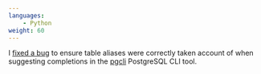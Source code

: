 ```yaml
---
languages:
    - Python
weight: 60
---
```


I [fixed a bug][pgcli_completions] to ensure table aliases were correctly taken
account of when suggesting completions in the [pgcli][pgcli] PostgreSQL CLI tool.

[pgcli]: https://www.pgcli.com
[pgcli_completions]: https://github.com/dbcli/pgcli/pull/686

